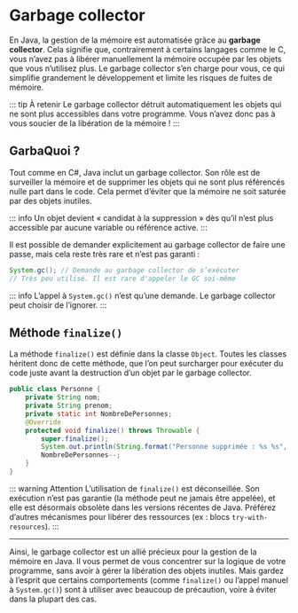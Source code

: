 # Garbage collector

En Java, la gestion de la mémoire est automatisée grâce au **garbage collector**. Cela signifie que, contrairement à certains langages comme le C, vous n’avez pas à libérer manuellement la mémoire occupée par les objets que vous n’utilisez plus. Le garbage collector s’en charge pour vous, ce qui simplifie grandement le développement et limite les risques de fuites de mémoire.

::: tip À retenir
Le garbage collector détruit automatiquement les objets qui ne sont plus accessibles dans votre programme. Vous n’avez donc pas à vous soucier de la libération de la mémoire !
:::

## GarbaQuoi ?

Tout comme en C#, Java inclut un garbage collector. Son rôle est de surveiller la mémoire et de supprimer les objets qui ne sont plus référencés nulle part dans le code. Cela permet d’éviter que la mémoire ne soit saturée par des objets inutiles.

::: info
Un objet devient « candidat à la suppression » dès qu’il n’est plus accessible par aucune variable ou référence active.
:::

Il est possible de demander explicitement au garbage collector de faire une passe, mais cela reste très rare et n’est pas garanti :

```java
System.gc(); // Demande au garbage collector de s’exécuter
// Très peu utilisé. Il est rare d'appeler le GC soi-même
```

::: info
L’appel à `System.gc()` n’est qu’une demande. Le garbage collector peut choisir de l’ignorer.
:::

## Méthode `finalize()`

La méthode `finalize()` est définie dans la classe `Object`. Toutes les classes héritent donc de cette méthode, que l’on peut surcharger pour exécuter du code juste avant la destruction d’un objet par le garbage collector.

```java
public class Personne {
    private String nom;
    private String prenom;
    private static int NombreDePersonnes;
    @Override
    protected void finalize() throws Throwable {
        super.finalize();
        System.out.println(String.format("Personne supprimée : %s %s", this.nom, this.prenom));
        NombreDePersonnes--;
    }
}
```

::: warning Attention
L’utilisation de `finalize()` est déconseillée. Son exécution n’est pas garantie (la méthode peut ne jamais être appelée), et elle est désormais obsolète dans les versions récentes de Java. Préférez d’autres mécanismes pour libérer des ressources (ex : blocs `try-with-resources`).
:::

---

Ainsi, le garbage collector est un allié précieux pour la gestion de la mémoire en Java. Il vous permet de vous concentrer sur la logique de votre programme, sans avoir à gérer la libération des objets inutiles. Mais gardez à l’esprit que certains comportements (comme `finalize()` ou l’appel manuel à `System.gc()`) sont à utiliser avec beaucoup de précaution, voire à éviter dans la plupart des cas.
